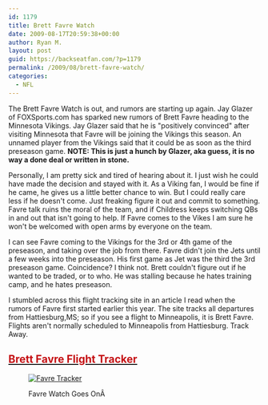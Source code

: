 ```yaml
---
id: 1179
title: Brett Favre Watch
date: 2009-08-17T20:59:38+00:00
author: Ryan M.
layout: post
guid: https://backseatfan.com/?p=1179
permalink: /2009/08/brett-favre-watch/
categories:
  - NFL
---
```


<div class="entry">
  <p>
    The Brett Favre Watch is out, and rumors are starting up again. Jay Glazer of FOXSports.com has sparked new rumors of Brett Favre heading to the Minnesota Vikings. Jay Glazer said that he is "positively convinced" after visiting Minnesota that Favre will be joining the Vikings this season. An unnamed player from the Vikings said that it could be as soon as the third preseason game. <strong>NOTE: This is just a hunch by Glazer, aka guess, it is no way a done deal or written in stone.</strong>
  </p>

  <p>
    Personally, I am pretty sick and tired of hearing about it. I just wish he could have made the decision and stayed with it. As a Viking fan, I would be fine if he came, he gives us a little better chance to win. But I could really care less if he doesn't come. Just freaking figure it out and commit to something. Favre talk ruins the moral of the team, and if Childress keeps switching QBs in and out that isn't going to help. If Favre comes to the Vikes I am sure he won't be welcomed with open arms by everyone on the team.
  </p>

  <p>
    I can see Favre coming to the Vikings for the 3rd or 4th game of the preseason, and taking over the job from there. Favre didn't join the Jets until a few weeks into the preseason. His first game as Jet was the third the 3rd preseason game. Coincidence? I think not. Brett couldn't figure out if he wanted to be traded, or to who. He was stalling because he hates training camp, and he hates preseason.
  </p>

  <p>
    I stumbled across this flight tracking site in an article I read when the rumors of Favre first started earlier this year. The site tracks all departures from Hattiesburg,MS; so if you see a flight to Minneapolis, it is Brett Favre. Flights aren't normally scheduled to Minneapolis from Hattiesburg. Track Away.
  </p>

  <h2>
    <a href="http://flightaware.com/live/airport/KHBG"><span style="color: #ff0000;"><span style="text-decoration: none;"><span style="color: #ea0000;"><span style="color: #000000;"><span style="text-decoration: none;"><span style="color: #c51114;"><span style="text-decoration: none;">Brett Favre Flight Tracker</span></span></span></span></span></span></span></a>
  </h2><figure id="attachment_445" style="width: 240px" class="wp-caption aligncenter">

  <a href="http://flightaware.com/live/airport/KHBG"><img class="size-full wp-image-445  " title="favreviking" src="/images/2009/07/favreviking.jpg" alt="Favre Tracker " width="240" height="244" srcset="/images/2009/07/favreviking.jpg 500w, /images/2009/07/favreviking-295x300.jpg 295w" sizes="(max-width: 240px) 100vw, 240px" /></a><figcaption class="wp-caption-text">Favre Watch Goes OnÂ </figcaption></figure>
</div>
